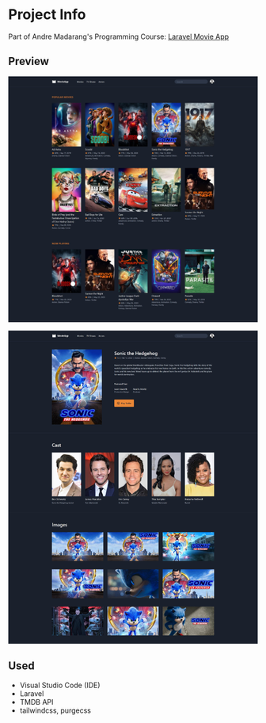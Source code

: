 # Project Info

Part of Andre Madarang's Programming Course: [Laravel Movie App](https://www.youtube.com/playlist?list=PLEhEHUEU3x5pYTjZze3fhYMB4Nl_WOHI4)

## Preview

![homepage-movies](public/img/homepage-movies.jpg)

![show-movie-sonic](public/img/show-movie-sonic.jpg)

## Used

- Visual Studio Code (IDE)
- Laravel
- TMDB API
- tailwindcss, purgecss
